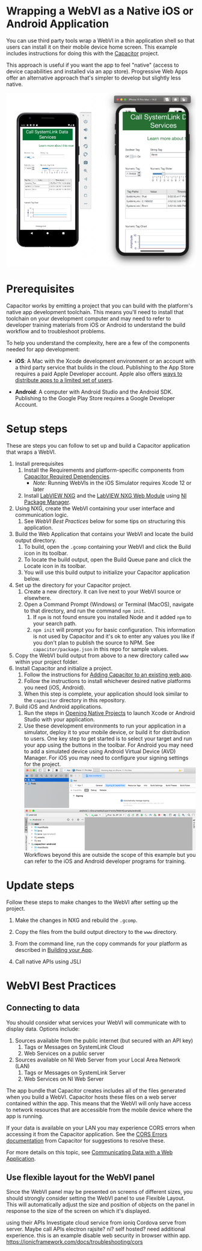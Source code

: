 # Wrapping a WebVI as a Native iOS or Android Application

You can use third party tools wrap a WebVI in a thin application shell so that users can install it on their mobile device home screen. This example includes instructions for doing this with the [Capacitor](https://capacitorjs.com/) project.

This approach is useful if you want the app to feel "native" (access to device capabilities and installed via an app store). Progressive Web Apps offer an alternative approach that's simpler to develop but slightly less native.

![Simulators](img/simulators.png)

# Prerequisites
Capacitor works by emitting a project that you can build with the platform's native app development toolchain. This means you'll need to install that toolchain on your development computer and may need to refer to developer training materials from iOS or Android to understand the build workflow and to troubleshoot problems.

To help you understand the complexity, here are a few of the components needed for app development:

- **iOS**: A Mac with the Xcode development environment or an account with a third party service that builds in the cloud. Publishing to the App Store requires a paid Apple Developer account. Apple also offers [ways to distribute apps to a limited set of users](https://help.apple.com/xcode/mac/current/#/devac02c5ab8).

- **Android**: A computer with Android Studio and the Android SDK. Publishing to the Google Play Store requires a Google Developer Account.

# Setup steps 
These are steps you can follow to set up and build a Capacitor application that wraps a WebVI.
1. Install prerequisites
   1. Install the Requirements and platform-specific components from [Capacitor Required Dependencies](https://capacitorjs.com/docs/getting-started/dependencies).
      - *Note:* Running WebVIs in the iOS Simulator requires Xcode 12 or later
   1. Install [LabVIEW NXG](https://www.ni.com/en-us/shop/labview/labview-nxg.html) and the [LabVIEW NXG Web Module](https://www.ni.com/en-us/shop/electronic-test-instrumentation/add-ons-for-electronic-test-and-instrumentation/what-is-labview-nxg-web-module.html) using [NI Package Manager](https://www.ni.com/en-us/support/downloads/software-products/download.package-manager.html#322516).
1. Using NXG, create the WebVI containing your user interface and communication logic.
   1. See *WebVI Best Practices* below for some tips on structuring this application.
1. Build the Web Application that contains your WebVI and locate the build output directory.
   1. To build, open the `.gcomp` containing your WebVI and click the Build icon in its toolbar.
   1. To locate the build output, open the Build Queue pane and click the Locate icon in its toolbar.
   1. You will use this build output to initialize your Capacitor application below.
1. Set up the directory for your Capacitor project.
   1. Create a new directory. It can live next to your WebVI source or elsewhere.
   1. Open a Command Prompt (Windows) or Terminal (MacOS), navigate to that directory, and run the command `npm init`.
      1. If `npm` is not found ensure you installed Node and it added `npm` to your search path.
      1. `npm init` will prompt you for basic configuration. This information is not used by Capacitor and it's ok to enter any values you like if you don't plan to publish the source to NPM. See `capacitor/package.json` in this repo for sample values.
1. Copy the WebVI build output from above to a new directory called `www` within your project folder.
1. Install Capacitor and initialize a project.
   1. Follow the instructions for [Adding Capacitor to an existing web app](https://capacitorjs.com/docs/getting-started#adding-capacitor-to-an-existing-web-app).
   1. Follow the instructions to install whichever desired native platforms you need (iOS, Android).
   1. When this step is complete, your application should look similar to the `capacitor` directory in this repository.
1. Build iOS and Android applications.
   1. Run the steps in [Opening Native Projects](https://capacitorjs.com/docs/basics/opening-native-projects) to launch Xcode or Android Studio with your application.
   1. Use these development environments to run your application in a simulator, deploy it to your mobile device, or build it for distribution to users. One key step to get started is to select your target and run your app using the buttons in the toolbar. For Android you may need to add a simulated device using Android Virtual Device (AVD) Manager. For iOS you may need to configure your signing settings for the project.
   ![Xcode](img/xcode.png)
   ![Android Studio](img/androidstudio.png)
   Workflows beyond this are outside the scope of this example but you can refer to the iOS and Android developer programs for training.

# Update steps
Follow these steps to make changes to the WebVI after setting up the project.
1. Make the changes in NXG and rebuild the `.gcomp`.
1. Copy the files from the build output directory to the `www` directory.
1. From the command line, run the copy commands for your platform as described in [Building your App](https://capacitorjs.com/docs/basics/building-your-app).


1. Call native APIs using JSLI

# WebVI Best Practices
## Connecting to data
You should consider what services your WebVI will communicate with to display data. Options include:
1. Sources available from the public internet (but secured with an API key)
   1. Tags or Messages on SystemLink Cloud
   1. Web Services on a public server
1. Sources available on NI Web Server from your Local Area Network (LAN)
    1. Tags or Messages on SystemLink Server
    1. Web Services on NI Web Server

The app bundle that Capacitor creates includes all of the files generated when you build a WebVI. Capacitor hosts these files on a web server contained within the app. This means that the WebVI will only have access to network resources that are accessible from the mobile device where the app is running.

If your data is available on your LAN you may experience CORS errors when accessing it from the Capacitor application. See the [CORS Errors documentation](https://ionicframework.com/docs/troubleshooting/cors) from Capacitor for suggestions to resolve these.

For more details on this topic, see [Communicating Data with a Web Application](https://www.ni.com/documentation/en/labview-web-module/latest/manual/communicate-data-web-application/).

## Use flexible layout for the WebVI panel
Since the WebVI panel may be presented on screens of different sizes, you should strongly consider setting the WebVI panel to use Flexible Layout. This will automatically adjust the size and position of objects on the panel in response to the size of the screen on which it's displayed.



using their APIs
Investigate cloud service from ioniq
Cordova serve from server. Maybe call APIs
electron
rajsite? ni? self hosted?
need additional experience. this is an example
disable web security in browser within app. https://ionicframework.com/docs/troubleshooting/cors